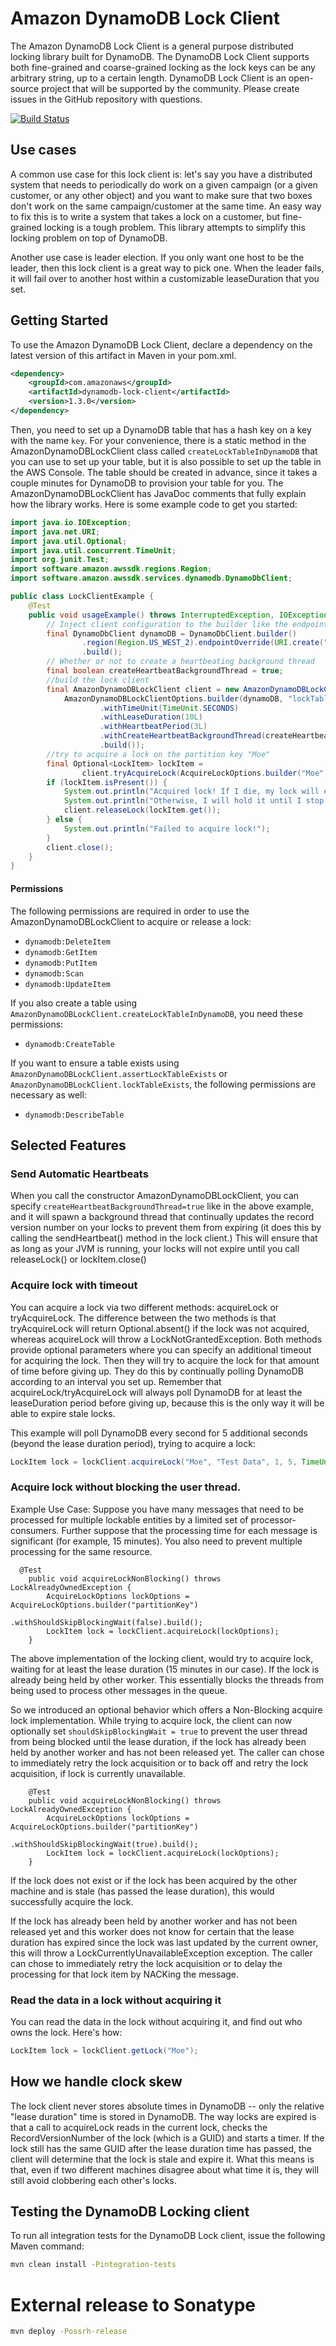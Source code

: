 # Amazon DynamoDB Lock Client

The Amazon DynamoDB Lock Client is a general purpose distributed locking library
built for DynamoDB. The DynamoDB Lock Client supports both fine-grained and
coarse-grained locking as the lock keys can be any arbitrary string, up to a
certain length. DynamoDB Lock Client is an open-source project that will be
supported by the community. Please create issues in the GitHub repository with
questions.

[![Build Status](https://travis-ci.org/awslabs/dynamodb-lock-client.svg?branch=master)](https://travis-ci.org/awslabs/dynamodb-lock-client)

## Use cases
A common use case for this lock client is:
let's say you have a distributed system that needs to periodically do work on a given campaign
(or a given customer, or any other object) and you want to make sure that two boxes don't work
on the same campaign/customer at the same time. An easy way to fix this is to write a system that takes
a lock on a customer, but fine-grained locking is a tough problem. This library attempts to simplify
this locking problem on top of DynamoDB.

Another use case is leader election. If you only want one host to be the leader, then this lock
client is a great way to pick one. When the leader fails, it will fail over to another host
within a customizable leaseDuration that you set.

## Getting Started
To use the Amazon DynamoDB Lock Client, declare a dependency on the latest version of
this artifact in Maven in your pom.xml.
```xml
<dependency>
    <groupId>com.amazonaws</groupId>
    <artifactId>dynamodb-lock-client</artifactId>
    <version>1.3.0</version>
</dependency>
```

Then, you need to set up a DynamoDB table that has a hash key on a key with the name `key`.
For your convenience, there is a static method in the AmazonDynamoDBLockClient class called
`createLockTableInDynamoDB` that you can use to set up your table, but it is also possible to set
up the table in the AWS Console. The table should be created in advance, since it takes a couple minutes
for DynamoDB to provision your table for you. The AmazonDynamoDBLockClient has JavaDoc comments that fully
explain how the library works. Here is some example code to get you started:

```java
import java.io.IOException;
import java.net.URI;
import java.util.Optional;
import java.util.concurrent.TimeUnit;
import org.junit.Test;
import software.amazon.awssdk.regions.Region;
import software.amazon.awssdk.services.dynamodb.DynamoDbClient;

public class LockClientExample {
    @Test
    public void usageExample() throws InterruptedException, IOException {
        // Inject client configuration to the builder like the endpoint and signing region
        final DynamoDbClient dynamoDB = DynamoDbClient.builder()
                .region(Region.US_WEST_2).endpointOverride(URI.create("http://localhost:4567"))
                .build();
        // Whether or not to create a heartbeating background thread
        final boolean createHeartbeatBackgroundThread = true;
        //build the lock client
        final AmazonDynamoDBLockClient client = new AmazonDynamoDBLockClient(
            AmazonDynamoDBLockClientOptions.builder(dynamoDB, "lockTable")
                    .withTimeUnit(TimeUnit.SECONDS)
                    .withLeaseDuration(10L)
                    .withHeartbeatPeriod(3L)
                    .withCreateHeartbeatBackgroundThread(createHeartbeatBackgroundThread)
                    .build());
        //try to acquire a lock on the partition key "Moe"
        final Optional<LockItem> lockItem =
                client.tryAcquireLock(AcquireLockOptions.builder("Moe").build());
        if (lockItem.isPresent()) {
            System.out.println("Acquired lock! If I die, my lock will expire in 10 seconds.");
            System.out.println("Otherwise, I will hold it until I stop heartbeating.");
            client.releaseLock(lockItem.get());
        } else {
            System.out.println("Failed to acquire lock!");
        }
        client.close();
    }
}
```

#### Permissions
The following permissions are required in order to use the AmazonDynamoDBLockClient to acquire or release a lock:
- `dynamodb:DeleteItem`
- `dynamodb:GetItem`
- `dynamodb:PutItem`
- `dynamodb:Scan`
- `dynamodb:UpdateItem`

If you also create a table using `AmazonDynamoDBLockClient.createLockTableInDynamoDB`, you need these permissions:
- `dynamodb:CreateTable`

If you want to ensure a table exists using `AmazonDynamoDBLockClient.assertLockTableExists` or
`AmazonDynamoDBLockClient.lockTableExists`, the following permissions are necessary as well:
- `dynamodb:DescribeTable`


## Selected Features
### Send Automatic Heartbeats
When you call the constructor AmazonDynamoDBLockClient, you can specify `createHeartbeatBackgroundThread=true`
like in the above example, and it will spawn a background thread that continually updates the record version
number on your locks to prevent them from expiring (it does this by calling the sendHeartbeat() method in the
lock client.) This will ensure that as long as your JVM is running, your locks will not expire until you call
releaseLock() or lockItem.close()

### Acquire lock with timeout
You can acquire a lock via two different methods: acquireLock or tryAcquireLock. The difference between the
two methods is that tryAcquireLock will return Optional.absent() if the lock was not acquired, whereas
acquireLock will throw a LockNotGrantedException. Both methods provide optional parameters where you can specify
an additional timeout for acquiring the lock. Then they will try to acquire the lock for that amount of time
before giving up. They do this by continually polling DynamoDB according to an interval you set up. Remember that
acquireLock/tryAcquireLock will always poll DynamoDB for at least the leaseDuration period before giving up,
because this is the only way it will be able to expire stale locks.

This example will poll DynamoDB every second for 5 additional seconds (beyond the lease duration period),
trying to acquire a lock:
```groovy
LockItem lock = lockClient.acquireLock("Moe", "Test Data", 1, 5, TimeUnit.SECONDS);
```
### Acquire lock without blocking the user thread.
Example Use Case:
 Suppose you have many messages that need to be processed for multiple lockable entities by a limited set of
 processor-consumers. Further suppose that the processing time for each message is significant (for example, 15 minutes).
 You also need to prevent multiple processing for the same resource.

```
  @Test
    public void acquireLockNonBlocking() throws LockAlreadyOwnedException {
        AcquireLockOptions lockOptions = AcquireLockOptions.builder("partitionKey")
                                        .withShouldSkipBlockingWait(false).build();
        LockItem lock = lockClient.acquireLock(lockOptions);
    }
```
The above implementation of the locking client, would try to acquire lock, waiting for at least the lease duration (15
minutes in our case). If the lock is already being held by other worker. This essentially blocks the threads from being
used to process other messages in the queue.

So we introduced an optional behavior which offers a Non-Blocking acquire lock implementation. While trying to acquire
lock, the client can now optionally set `shouldSkipBlockingWait = true` to prevent the user thread from being
blocked until the lease duration, if the lock has already been held by another worker and has not been released yet.
The caller can chose to immediately retry the lock acquisition or to back off and retry the lock acquisition, if lock is
currently unavailable.

```
    @Test
    public void acquireLockNonBlocking() throws LockAlreadyOwnedException {
        AcquireLockOptions lockOptions = AcquireLockOptions.builder("partitionKey")
                                        .withShouldSkipBlockingWait(true).build();
        LockItem lock = lockClient.acquireLock(lockOptions);
    }
```
If the lock does not exist or if the lock has been acquired by the other machine and is stale (has passed the lease
duration), this would successfully acquire the lock.

If the lock has already been held by another worker and has not been released yet
and this worker does not know for certain that the lease duration has expired
since the lock was last updated by the current owner, this will throw a LockCurrentlyUnavailableException exception.
The caller can chose to immediately retry the lock acquisition or to delay the processing for that lock item by NACKing
the message.

### Read the data in a lock without acquiring it
You can read the data in the lock without acquiring it, and find out who owns the lock. Here's how:
```groovy
LockItem lock = lockClient.getLock("Moe");
```

## How we handle clock skew
The lock client never stores absolute times in DynamoDB -- only the relative "lease duration" time is stored
in DynamoDB. The way locks are expired is that a call to acquireLock reads in the current lock, checks the
RecordVersionNumber of the lock (which is a GUID) and starts a timer. If the lock still has the same GUID after
the lease duration time has passed, the client will determine that the lock is stale and expire it.
What this means is that, even if two different machines disagree about what time it is, they will still avoid
clobbering each other's locks.

## Testing the DynamoDB Locking client
To run all integration tests for the DynamoDB Lock client, issue the following Maven command:

```bash
mvn clean install -Pintegration-tests
```

# External release to Sonatype
```bash
mvn deploy -Possrh-release
```
